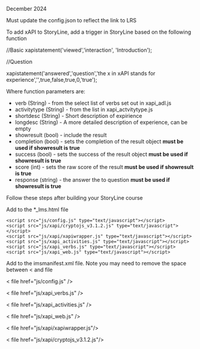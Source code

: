 December 2024



Must update the config.json to reflect the link to LRS 

To add xAPI to StoryLine, add a trigger in StoryLine based on the following function

//Basic
xapistatement('viewed','interaction', 'Introduction');

//Question

xapistatement('answered','question','the x in xAPI stands for experience','',true,false,true,0,'true');


Where function parameters are:
- verb (String) - from the select list of verbs set out in xapi_adl.js
- activitytype (String) - from the list in xapi_actvitytype.js
- shortdesc (String) - Short description of expirience
- longdesc (String) - A more detailed description of experience, can be empty
- showresult (bool) - include the result 
- completion (bool) - sets the completion of the result object **must be used if showresult is true**
- success (bool) - sets the success of the result object **must be used if showresult is true**
- score (int) - sets the raw score of the result **must be used if showresult is true**
- response (string) - the answer the to question **must be used if showresult is true**



Follow these steps after building your StoryLine course

Add to the *_lms.html file

<!-- Start custom xAPI code-->	
	<script src="js/config.js" type="text/javascript"></script>
	<script src="js/xapi/cryptojs_v3.1.2.js" type="text/javascript"></script>
	<script src="js/xapi/xapiwrapper.js" type="text/javascript"></script>
	<script src="js/xapi_activities.js" type="text/javascript"></script>
	<script src="js/xapi_verbs.js" type="text/javascript"></script>
	<script src="js/xapi_web.js" type="text/javascript"></script>
<!-- End Custm xAPI code-->	

Add to the imsmanifest.xml file. Note you may need to remove the space between < and file 
<!-- Start custom xAPI files -->
 < file href="js/config.js" />
 
 < file href="js/xapi_verbs.js" />
 
 < file href="js/xapi_activities.js" />
 
 < file href="js/xapi_web.js" />
 
 < file href="js/xapi/xapiwrapper.js"/>
 
 < file href="js/xapi/cryptojs_v3.1.2.js"/>
 
<!-- End custom xAPI files -->	
